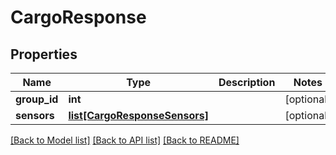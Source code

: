 # CargoResponse

## Properties
Name | Type | Description | Notes
------------ | ------------- | ------------- | -------------
**group_id** | **int** |  | [optional] 
**sensors** | [**list[CargoResponseSensors]**](CargoResponseSensors.md) |  | [optional] 

[[Back to Model list]](../README.md#documentation-for-models) [[Back to API list]](../README.md#documentation-for-api-endpoints) [[Back to README]](../README.md)


